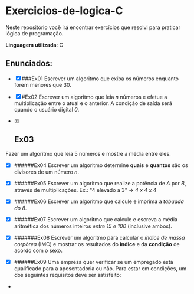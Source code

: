 # Exercicios-de-logica-C
 Neste repositório você irá encontrar exercícios que resolvi para praticar lógica de programação.
 
 **Linguagem utilizada**: C

## Enunciados:

- [x] ###Ex01 
Escrever um algoritmo que exiba os números enquanto forem menores que 30.

- [x] #Ex02 
Escrever um algoritmo que leia *n* números e efetue a multiplicação entre o atual e o anterior. A condição de saída será quando o usuário digital *0*.

- [x] ## Ex03 
Fazer um algoritmo que leia 5 números e mostre a média entre eles.

- [x] ######Ex04
Escrever um algoritmo determine **quais** e **quantos** são os divisores de um número *n*.

- [x] ######Ex05
Escrever um algoritmo que realize a potência de *A* por *B*, através de multiplicações. Ex.: "4 elevado a 3" -> *4 x 4 x 4*

- [x] ######Ex06 
Escrever um algoritmo que calcule e imprima a *tabuada do 8*.

- [x] ######Ex07
Escrever um algoritmo que calcule e escreva a média aritmética dos números inteiros *entre 15 e 100* (inclusive ambos).

- [x] #######Ex08
Escrever um algoritmo para calcular o *índice de massa corpórea* (IMC) e mostrar os resultados do **índice** e da **condição** de acordo com o sexo.

- [x] ######Ex09
Uma empresa quer verificar se um empregado está qualificado para a aposentadoria ou não. 
Para estar em condições, um dos seguintes requisitos deve ser satisfeito: 

- 
